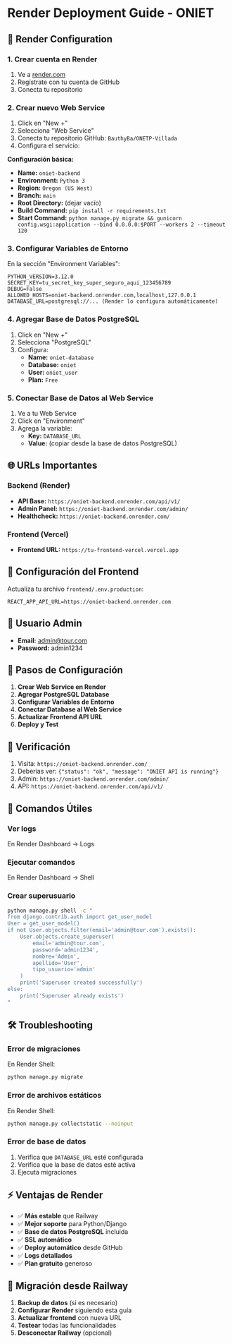 # Render Deployment Guide - ONIET

## 🚀 Render Configuration

### 1. Crear cuenta en Render
1. Ve a [render.com](https://render.com)
2. Regístrate con tu cuenta de GitHub
3. Conecta tu repositorio

### 2. Crear nuevo Web Service
1. Click en "New +"
2. Selecciona "Web Service"
3. Conecta tu repositorio GitHub: `BauthyBa/ONETP-Villada`
4. Configura el servicio:

**Configuración básica:**
- **Name:** `oniet-backend`
- **Environment:** `Python 3`
- **Region:** `Oregon (US West)`
- **Branch:** `main`
- **Root Directory:** (dejar vacío)
- **Build Command:** `pip install -r requirements.txt`
- **Start Command:** `python manage.py migrate && gunicorn config.wsgi:application --bind 0.0.0.0:$PORT --workers 2 --timeout 120`

### 3. Configurar Variables de Entorno
En la sección "Environment Variables":

```
PYTHON_VERSION=3.12.0
SECRET_KEY=tu_secret_key_super_seguro_aqui_123456789
DEBUG=False
ALLOWED_HOSTS=oniet-backend.onrender.com,localhost,127.0.0.1
DATABASE_URL=postgresql://... (Render lo configura automáticamente)
```

### 4. Agregar Base de Datos PostgreSQL
1. Click en "New +"
2. Selecciona "PostgreSQL"
3. Configura:
   - **Name:** `oniet-database`
   - **Database:** `oniet`
   - **User:** `oniet_user`
   - **Plan:** `Free`

### 5. Conectar Base de Datos al Web Service
1. Ve a tu Web Service
2. Click en "Environment"
3. Agrega la variable:
   - **Key:** `DATABASE_URL`
   - **Value:** (copiar desde la base de datos PostgreSQL)

## 🌐 URLs Importantes

### Backend (Render)
- **API Base:** `https://oniet-backend.onrender.com/api/v1/`
- **Admin Panel:** `https://oniet-backend.onrender.com/admin/`
- **Healthcheck:** `https://oniet-backend.onrender.com/`

### Frontend (Vercel)
- **Frontend URL:** `https://tu-frontend-vercel.vercel.app`

## 🔗 Configuración del Frontend

Actualiza tu archivo `frontend/.env.production`:

```
REACT_APP_API_URL=https://oniet-backend.onrender.com
```

## 👤 Usuario Admin
- **Email:** admin@tour.com
- **Password:** admin1234

## 📝 Pasos de Configuración

1. **Crear Web Service en Render**
2. **Agregar PostgreSQL Database**
3. **Configurar Variables de Entorno**
4. **Conectar Database al Web Service**
5. **Actualizar Frontend API URL**
6. **Deploy y Test**

## 🚀 Verificación

1. Visita: `https://oniet-backend.onrender.com/`
2. Deberías ver: `{"status": "ok", "message": "ONIET API is running"}`
3. Admin: `https://oniet-backend.onrender.com/admin/`
4. API: `https://oniet-backend.onrender.com/api/v1/`

## 🔧 Comandos Útiles

### Ver logs
En Render Dashboard → Logs

### Ejecutar comandos
En Render Dashboard → Shell

### Crear superusuario
```bash
python manage.py shell -c "
from django.contrib.auth import get_user_model
User = get_user_model()
if not User.objects.filter(email='admin@tour.com').exists():
    User.objects.create_superuser(
        email='admin@tour.com',
        password='admin1234',
        nombre='Admin',
        apellido='User',
        tipo_usuario='admin'
    )
    print('Superuser created successfully')
else:
    print('Superuser already exists')
"
```

## 🛠️ Troubleshooting

### Error de migraciones
En Render Shell:
```bash
python manage.py migrate
```

### Error de archivos estáticos
En Render Shell:
```bash
python manage.py collectstatic --noinput
```

### Error de base de datos
1. Verifica que `DATABASE_URL` esté configurada
2. Verifica que la base de datos esté activa
3. Ejecuta migraciones

## ⚡ Ventajas de Render

- ✅ **Más estable** que Railway
- ✅ **Mejor soporte** para Python/Django
- ✅ **Base de datos PostgreSQL** incluida
- ✅ **SSL automático**
- ✅ **Deploy automático** desde GitHub
- ✅ **Logs detallados**
- ✅ **Plan gratuito** generoso

## 🔄 Migración desde Railway

1. **Backup de datos** (si es necesario)
2. **Configurar Render** siguiendo esta guía
3. **Actualizar frontend** con nueva URL
4. **Testear** todas las funcionalidades
5. **Desconectar Railway** (opcional) 